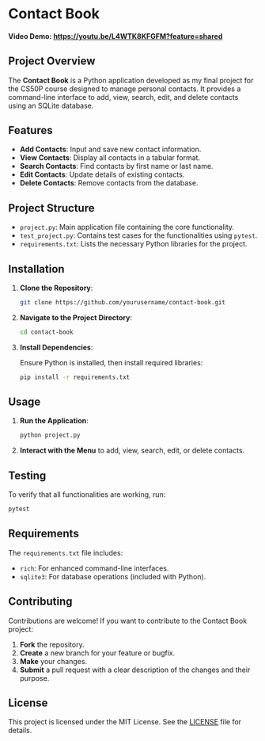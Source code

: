 # Contact Book

#### Video Demo: https://youtu.be/L4WTK8KFGFM?feature=shared

## Project Overview
The **Contact Book** is a Python application developed as my final project for the CS50P course designed to manage personal contacts. It provides a command-line interface to add, view, search, edit, and delete contacts using an SQLite database.

## Features

- **Add Contacts**: Input and save new contact information.
- **View Contacts**: Display all contacts in a tabular format.
- **Search Contacts**: Find contacts by first name or last name.
- **Edit Contacts**: Update details of existing contacts.
- **Delete Contacts**: Remove contacts from the database.

## Project Structure

- `project.py`: Main application file containing the core functionality.
- `test_project.py`: Contains test cases for the functionalities using `pytest`.
- `requirements.txt`: Lists the necessary Python libraries for the project.

## Installation

1. **Clone the Repository**:

    ```bash
    git clone https://github.com/yourusername/contact-book.git
    ```

2. **Navigate to the Project Directory**:

    ```bash
    cd contact-book
    ```

3. **Install Dependencies**:

    Ensure Python is installed, then install required libraries:

    ```bash
    pip install -r requirements.txt
    ```

## Usage

1. **Run the Application**:

    ```bash
    python project.py
    ```

2. **Interact with the Menu** to add, view, search, edit, or delete contacts.

## Testing

To verify that all functionalities are working, run:

```bash
pytest
```

## Requirements

The `requirements.txt` file includes:

- `rich`: For enhanced command-line interfaces.
- `sqlite3`: For database operations (included with Python).

## Contributing

Contributions are welcome! If you want to contribute to the Contact Book project:

1. **Fork** the repository.
2. **Create** a new branch for your feature or bugfix.
3. **Make** your changes.
4. **Submit** a pull request with a clear description of the changes and their purpose.

## License

This project is licensed under the MIT License. See the [LICENSE](LICENSE) file for details.
